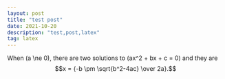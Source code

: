```yaml
---
layout: post
title: "test post"
date: 2021-10-20 
description: "test,post,latex"
tag: latex
---   
```

When \(a \ne 0\), there are two solutions to \(ax^2 + bx + c = 0\) and they are
$$x = {-b \pm \sqrt{b^2-4ac} \over 2a}.$$
